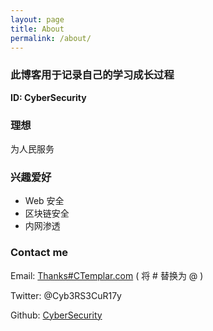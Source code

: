 ```yaml
---
layout: page
title: About
permalink: /about/
---
```


### 此博客用于记录自己的学习成长过程

**ID: CyberSecurity**  

### 理想

为人民服务

### 兴趣爱好

* Web 安全
* 区块链安全
* 内网渗透

### Contact me

Email: [Thanks#CTemplar.com](mailto:thanks@ctemplar.com) ( 将 # 替换为 @ )   

Twitter: @Cyb3RS3CuR17y   

Github: [CyberSecurity](https://github.com/CyberSecur1ty)   
